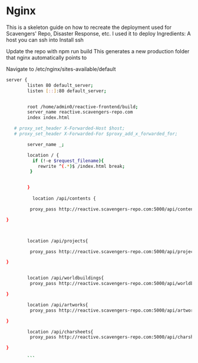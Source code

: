 # Nginx
 This is a skeleton guide on how to recreate the deployment used for Scavengers' Repo, Disaster Response, etc.
 I used it to deploy 
 Ingredients: 
 A host you can ssh into
 Install ssh
 
Update the repo with npm run build
This generates a new production folder that nginx automatically points to

Navigate to /etc/nginx/sites-available/default
```bash 
server {
        listen 80 default_server;
        listen [::]:80 default_server;


        root /home/admin0/reactive-frontend/build;
        server_name reactive.scavengers-repo.com
        index index.html

   # proxy_set_header X-Forwarded-Host $host;
   # proxy_set_header X-Forwarded-For $proxy_add_x_forwarded_for;

        server_name _;

        location / {
          if (!-e $request_filename){
            rewrite ^(.*)$ /index.html break;
         }


        }
        
          location /api/contents {

         proxy_pass http://reactive.scavengers-repo.com:5000/api/contents;

}



        location /api/projects{

         proxy_pass http://reactive.scavengers-repo.com:5000/api/projects;

}


        location /api/worldbuildings{
         proxy_pass http://reactive.scavengers-repo.com:5000/api/worldbuildings;

}

        location /api/artworks{
         proxy_pass http://reactive.scavengers-repo.com:5000/api/artworks;

}

        location /api/charsheets{
         proxy_pass http://reactive.scavengers-repo.com:5000/api/charsheets;

}

        ```
